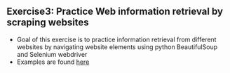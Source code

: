 ## Exercise3: Practice Web information retrieval by scraping websites
- Goal of this exercise is to practice information retrieval from different websites by navigating website elements using python BeautifulSoup and Selenium webdriver
- Examples are found [here](../../week2/ex5])